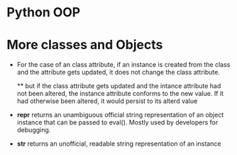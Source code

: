 # Python OOP
# More classes and Objects

* For the case of an class attribute, if an instance is created from
  the class and the attribute gets updated, it does not change the
  class attribute.
  
  ** but if the class attribute gets updated and the intance attribute
     had not been altered, the instance attribute conforms to the new
     value. If it had otherwise been altered, it would persist to its
     alterd value

* __repr__ returns an unambiguous official string representation of an
  object instance that can be passed to eval(). Mostly used by
  developers for debugging.

* __str__ returns an unofficial, readable string representation of an
  instance
